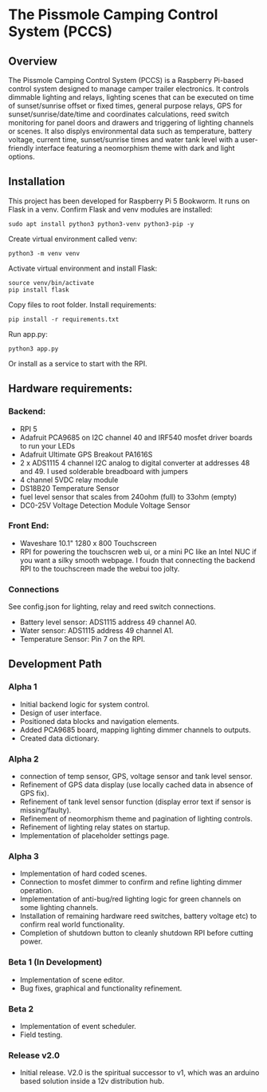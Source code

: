 # The Pissmole Camping Control System (PCCS)

## Overview
The Pissmole Camping Control System (PCCS) is a Raspberry Pi-based control system designed to manage camper trailer electronics. It controls dimmable lighting and relays, lighting scenes that can be executed on time of sunset/sunrise offset or fixed times, general purpose relays, GPS for sunset/sunrise/date/time and coordinates calculations, reed switch monitoring for panel doors and drawers and triggering of lighting channels or scenes. It also displys environmental data such as temperature, battery voltage, current time, sunset/sunrise times and water tank level with a user-friendly interface featuring a neomorphism theme with dark and light options.

## Installation
This project has been developed for Raspberry Pi 5 Bookworm. It runs on Flask in a venv.
Confirm Flask and venv modules are installed:
```
sudo apt install python3 python3-venv python3-pip -y
```

Create virtual environment called venv:
```
python3 -m venv venv
```

Activate virtual environment and install Flask:
```
source venv/bin/activate
pip install flask
```

Copy files to root folder.
Install requirements:
```
pip install -r requirements.txt
```

Run app.py:
```
python3 app.py
```
Or install as a service to start with the RPI.

## Hardware requirements:
### Backend:
- RPI 5
- Adafruit PCA9685 on I2C channel 40 and IRF540 mosfet driver boards to run your LEDs
- Adafruit Ultimate GPS Breakout PA1616S
- 2 x ADS1115 4 channel I2C analog to digital converter at addresses 48 and 49. I used solderable breadboard with jumpers
- 4 channel 5VDC relay module
- DS18B20 Temperature Sensor
- fuel level sensor that scales from 240ohm (full) to 33ohm (empty)
- DC0-25V Voltage Detection Module Voltage Sensor

### Front End:
- Waveshare 10.1" 1280 x 800 Touchscreen
- RPI for powering the touchscren web ui, or a mini PC like an Intel NUC if you want a silky smooth webpage. I foudn that connecting the backend RPI to the touchscreen made the webui too jolty.

### Connections
See config.json for lighting, relay and reed switch connections.
- Battery level sensor: ADS1115 address 49 channel A0.
- Water sensor: ADS1115 address 49 channel A1.
- Temperature Sensor: Pin 7 on the RPI.

## Development Path

### Alpha 1
- Initial backend logic for system control.
- Design of user interface.
- Positioned data blocks and navigation elements.
- Added PCA9685 board, mapping lighting dimmer channels to outputs.
- Created data dictionary.

### Alpha 2
- connection of temp sensor, GPS, voltage sensor and tank level sensor.
- Refinement of GPS data display (use locally cached data in absence of GPS fix).
- Refinement of tank level sensor function (display error text if sensor is missing/faulty).
- Refinement of neomorphism theme and pagination of lighting controls.
- Refinement of lighting relay states on startup.
- Implementation of placeholder settings page.

### Alpha 3
- Implementation of hard coded scenes.
- Connection to mosfet dimmer to confirm and refine lighting dimmer operation.
- Implementation of anti-bug/red lighting logic for green channels on some lighting channels.
- Installation of remaining hardware reed switches, battery voltage etc) to confirm real world functionality.
- Completion of shutdown button to cleanly shutdown RPI before cutting power.

### Beta 1 (In Development)
- Implementation of scene editor.
- Bug fixes, graphical and functionality refinement.

### Beta 2
- Implementation of event scheduler.
- Field testing.

### Release v2.0
- Initial release. V2.0 is the spiritual successor to v1, which was an arduino based solution inside a 12v distribution hub.